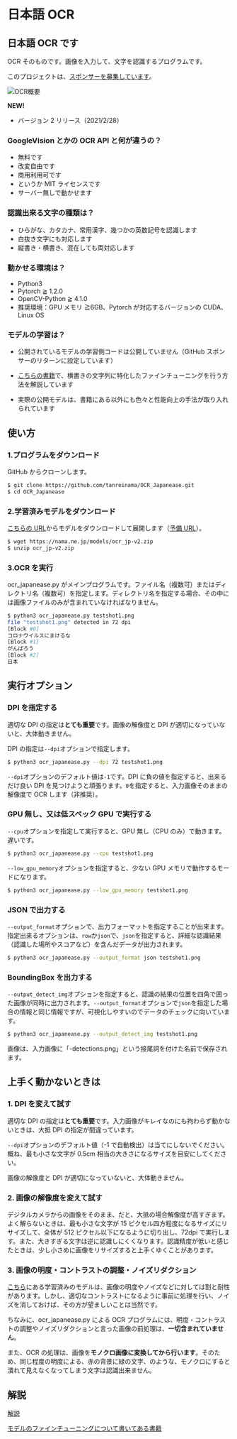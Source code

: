 # 日本語 OCR

## 日本語 OCR です

OCR そのものです。画像を入力して、文字を認識するプログラムです。

このプロジェクトは、[スポンサーを募集しています](report/sponsor.md)。

![OCR概要](report/catch.png)

**NEW!**

- バージョン 2 リリース（2021/2/28）

### **GoogleVision とかの OCR API と何が違うの？**

- 無料です
- 改変自由です
- 商用利用可です
- というか MIT ライセンスです
- サーバー無しで動かせます

### **認識出来る文字の種類は？**

- ひらがな、カタカナ、常用漢字、幾つかの英数記号を認識します
- 白抜き文字にも対応します
- 縦書き・横書き、混在しても両対応します

### **動かせる環境は？**

- Python3
- Pytorch ≧ 1.2.0
- OpenCV-Python ≧ 4.1.0
- 推奨環境：GPU メモリ ≧6GB、Pytorch が対応するバージョンの CUDA、Linux OS

### **モデルの学習は？**

- 公開されているモデルの学習側コードは公開していません（GitHub スポンサーのリターンに設定しています）

- [こちらの書籍](https://www.amazon.co.jp/dp/4863543530)で、横書きの文字列に特化したファインチューニングを行う方法を解説しています

- 実際の公開モデルは、書籍にある以外にも色々と性能向上の手法が取り入れられています

## 使い方

### **1.プログラムをダウンロード**

GitHub からクローンします。

```sh
$ git clone https://github.com/tanreinama/OCR_Japanease.git
$ cd OCR_Japanease
```

### **2.学習済みモデルをダウンロード**

[こちらの URL](https://nama.ne.jp/models/ocr_jp-v2.zip)からモデルをダウンロードして展開します（[予備 URL](https://s3-ap-northeast-1.amazonaws.com/ailab.nama.ne.jp/models/ocr_jp-v2.zip)）。

```sh
$ wget https://nama.ne.jp/models/ocr_jp-v2.zip
$ unzip ocr_jp-v2.zip
```

### **3.OCR を実行**

ocr_japanease.py がメインプログラムです。ファイル名（複数可）またはディレクトリ名（複数可）を指定します。ディレクトリ名を指定する場合、その中には画像ファイルのみが含まれていなければなりません。

```sh
$ python3 ocr_japanease.py testshot1.png
file "testshot1.png" detected in 72 dpi
[Block #0]
コロナウイルスにまけるな
[Block #1]
がんばろう
[Block #2]
日本
```

## 実行オプション

### DPI を指定する

適切な DPI の指定は**とても重要**です。画像の解像度と DPI が適切になっていないと、大体動きません。

DPI の指定は`--dpi`オプションで指定します。

```sh
$ python3 ocr_japanease.py --dpi 72 testshot1.png
```

`--dpi`オプションのデフォルト値は`-1`です。DPI に負の値を指定すると、出来るだけ良い DPI を見つけようと頑張ります。`0`を指定すると、入力画像そのままの解像度で OCR します（非推奨）。

### GPU 無し、又は低スペック GPU で実行する

`--cpu`オプションを指定して実行すると、GPU 無し（CPU のみ）で動きます。遅いです。

```sh
$ python3 ocr_japanease.py --cpu testshot1.png
```

`--low_gpu_memory`オプションを指定すると、少ない GPU メモリで動作するモードになります。

```sh
$ python3 ocr_japanease.py --low_gpu_memory testshot1.png
```

### JSON で出力する

`--output_format`オプションで、出力フォーマットを指定することが出来ます。指定出来るオプションは、`row`か`json`で、`json`を指定すると、詳細な認識結果（認識した場所やスコアなど）を含んだデータが出力されます。

```sh
$ python3 ocr_japanease.py --output_format json testshot1.png
```

### BoundingBox を出力する

`--output_detect_img`オプションを指定すると、認識の結果の位置を四角で囲った画像が同時に出力されます。`--output_format`オプションで`json`を指定した場合の情報と同じ情報ですが、可視化しやすいのでデータのチェックに向いています。

```sh
$ python3 ocr_japanease.py --output_detect_img testshot1.png
```

画像は、入力画像に「-detections.png」という接尾詞を付けた名前で保存されます。

## 上手く動かないときは

### 1. DPI を変えて試す

適切な DPI の指定は**とても重要**です。入力画像がキレイなのにも拘わらず動かないときは、大抵 DPI の指定が間違っています。

`--dpi`オプションのデフォルト値（-1 で自動検出）は当てにしないでください。概ね、最も小さな文字が 0.5cm 相当の大きさになるサイズを目安にしてください。

画像の解像度と DPI が適切になっていないと、大体動きません。

### 2. 画像の解像度を変えて試す

デジタルカメラからの画像をそのまま、だと、大抵の場合解像度が高すぎます。よく解らないときは、最も小さな文字が 15 ピクセル四方程度になるサイズにリサイズして、全体が 512 ピクセル以下になるように切り出し、72dpi で実行します。また、大きすぎる文字は逆に認識しにくくなります。認識精度が低いと感じたときは、少し小さめに画像をリサイズすると上手くゆくことがあります。

### 3. 画像の明度・コントラストの調整・ノイズリダクション

[こちら](https://nama.ne.jp/models/ocr_jp-v2.zip)にある学習済みのモデルは、画像の明度やノイズなどに対しては割と耐性があります。しかし、適切なコントラストになるように事前に処理を行い、ノイズを消しておけば、その方が望ましいことは当然です。

ちなみに、ocr_japanease.py による OCR プログラムには、明度・コントラストの調整やノイズリダクションと言った画像の前処理は、**一切含まれていません**。

また、OCR の処理は、画像を**モノクロ画像に変換してから行います**。そのため、同じ程度の明度による、赤の背景に緑の文字、のような、モノクロにすると潰れて見えなくなってしまう文字は認識出来ません。

## 解説

[解説](report/technology.md)

[モデルのファインチューニングについて書いてある書籍](https://www.amazon.co.jp/dp/4863543530)
